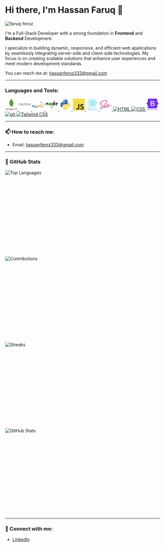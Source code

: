 # Hi there, I'm Hassan Faruq 👋

<p align="left"> <img src="https://komarev.com/ghpvc/?username=faruq-feroz&label=Profile%20views&color=0e75b6&style=flat" alt="faruq-feroz" /> </p>

I'm a Full-Stack Developer with a strong foundation in **Frontend** and **Backend** Development.

I specialize in building dynamic, responsive, and efficient web applications by seamlessly integrating server-side and client-side technologies. My focus is on creating scalable solutions that enhance user experiences and meet modern development standards.

You can reach me at: [hassanferoz333@gmail.com](mailto:hassanferoz333@gmail.com)

---

<h3 align="left">Languages and Tools:</h3>
<p align="left">
     <a href="https://www.mongodb.com/" target="_blank" rel="noreferrer"> 
        <img src="https://raw.githubusercontent.com/devicons/devicon/master/icons/mongodb/mongodb-original-wordmark.svg" alt="mongodb" width="40" height="40"/> 
    </a>
     <a href="https://expressjs.com" target="_blank" rel="noreferrer"> 
        <img src="https://raw.githubusercontent.com/devicons/devicon/master/icons/express/express-original-wordmark.svg" alt="express" width="40" height="40"/> 
    </a>
      <a href="https://www.mysql.com/" target="_blank" rel="noreferrer"> 
        <img src="https://raw.githubusercontent.com/devicons/devicon/master/icons/mysql/mysql-original-wordmark.svg" alt="mysql" width="40" height="40"/> 
    </a>
    <a href="https://nodejs.org" target="_blank" rel="noreferrer"> 
        <img src="https://raw.githubusercontent.com/devicons/devicon/master/icons/nodejs/nodejs-original-wordmark.svg" alt="nodejs" width="40" height="40"/> 
    </a>
    <a href="https://www.python.org" target="_blank" rel="noreferrer"> 
        <img src="https://raw.githubusercontent.com/devicons/devicon/master/icons/python/python-original.svg" alt="python" width="40" height="40"/> 
    </a>
     <a href="https://developer.mozilla.org/en-US/docs/Web/JavaScript" target="_blank" rel="noreferrer"> 
        <img src="https://raw.githubusercontent.com/devicons/devicon/master/icons/javascript/javascript-original.svg" alt="javascript" width="40" height="40"/> 
    </a>
     <a href="https://reactjs.org/" target="_blank" rel="noreferrer"> 
        <img src="https://raw.githubusercontent.com/devicons/devicon/master/icons/react/react-original-wordmark.svg" alt="react" width="40" height="40"/> 
    </a>
      <a href="https://sass-lang.com" target="_blank" rel="noreferrer"> 
        <img src="https://raw.githubusercontent.com/devicons/devicon/master/icons/sass/sass-original.svg" alt="sass" width="40" height="40"/> 
    </a>
    <a href="https://www.w3.org/html/" target="_blank" rel="noreferrer"> 
        <img src="https://i.pinimg.com/474x/ca/e1/b4/cae1b4f6b223fe5a7bb712b680cffa67.jpg" alt="HTML" width="40" height="40"/> 
    </a>
       <a href="https://www.w3schools.com/css/" target="_blank" rel="noreferrer"> 
        <img src="https://i.pinimg.com/474x/b7/c2/e5/b7c2e508920a1168b94dea8675fa311d.jpg" alt="CSS" width="40" height="40"/> 
    </a>
     <a href="https://getbootstrap.com" target="_blank" rel="noreferrer"> 
        <img src="https://raw.githubusercontent.com/devicons/devicon/master/icons/bootstrap/bootstrap-plain-wordmark.svg" alt="bootstrap" width="40" height="40"/> 
    </a>
     <a href="https://git-scm.com/" target="_blank" rel="noreferrer"> 
        <img src="https://www.vectorlogo.zone/logos/git-scm/git-scm-icon.svg" alt="git" width="40" height="40"/> 
    </a>
    <a href="https://tailwindcss.com/" target="_blank" rel="noreferrer"> 
        <img src="https://i.pinimg.com/474x/99/dd/b6/99ddb6c710178e5b86ddf84882f0459e.jpg" alt="Tailwind CSS" width="40" height="40"/> 
    </a> 
</p>

---

### 📫 How to reach me:
- Email: [hassanferoz333@gmail.com](mailto:hassanferoz333@gmail.com)

---

### 🌟 GitHub Stats

<div style="display: flex; justify-content: space-between; align-items: center; flex-wrap: wrap;">
    <img src="https://github-readme-stats.vercel.app/api/top-langs/?username=Faruq-Feroz&layout=compact&theme=dark" alt="Top Languages" style="width: 380px; height: 280px;" />
    <img src="https://github-readme-streak-stats.herokuapp.com/?user=Faruq-Feroz&theme=dark" alt="Contributions" style="width: 380px; height: 280px;" />
    <img src="https://github-readme-streak-stats.herokuapp.com/api?user=Faruq-Feroz&theme=dark&hide_border=true" alt="Streaks" style="width: 380px; height: 280px;" />
    <img src="https://github-readme-stats.vercel.app/api?username=Faruq-Feroz&show_icons=true&hide_title=true&theme=dark" alt="GitHub Stats" style="width: 380px; height: 280px;" />
</div>

---

### 🔗 Connect with me:
- [LinkedIn](https://www.linkedin.com/in/faruq-hassan-733899349/)

